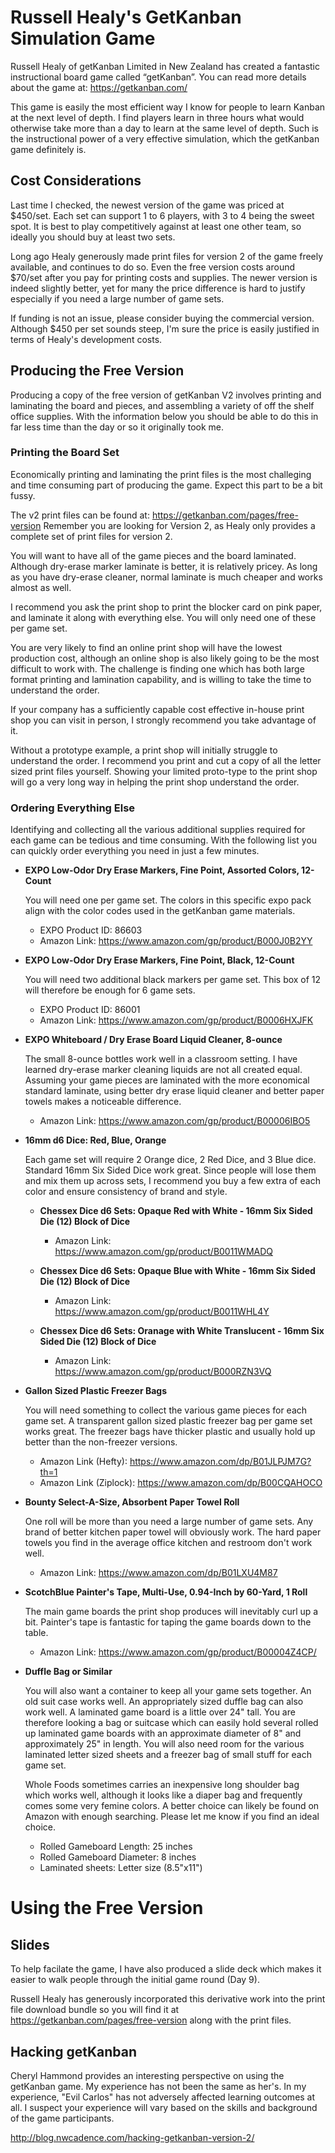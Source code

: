 # Russell Healy's GetKanban Simulation Game

Russell Healy of getKanban Limited in New Zealand has created a fantastic instructional board game called “getKanban”. You can read more details about the game at: https://getkanban.com/

This game is easily the most efficient way I know for people to learn Kanban at the next level of depth. I find players learn in three hours what would otherwise take more than a day to learn at the same level of depth. Such is the instructional power of a very effective simulation, which the getKanban game definitely is.

## Cost Considerations

Last time I checked, the newest version of the game was priced at $450/set. Each set can support 1 to 6 players, with 3 to 4 being the sweet spot. It is best to play competitively against at least one other team, so ideally you should buy at least two sets.

Long ago Healy generously made print files for version 2 of the game freely available, and continues to do so. Even the free version costs around $70/set after you pay for printing costs and supplies. The newer version is indeed slightly better, yet for many the price difference is hard to justify especially if you need a large number of game sets.

If funding is not an issue, please consider buying the commercial version. Although $450 per set sounds steep, I'm sure the price is easily justified in terms of Healy's development costs.


## Producing the Free Version

Producing a copy of the free version of getKanban V2 involves printing and laminating the board and pieces, and assembling a variety of off the shelf office supplies. With the information below you should be able to do this
in far less time than the day or so it originally took me.

### Printing the Board Set

Economically printing and laminating the print files is the most challeging and time consuming part of producing the game. Expect this part to be a bit fussy.

The v2 print files can be found at: https://getkanban.com/pages/free-version
Remember you are looking for Version 2, as Healy only provides a complete set of print files for version 2.

You will want to have all of the game pieces and the board laminated. Although dry-erase marker laminate is better, it is relatively pricey. As long as you have dry-erase cleaner, normal laminate is much cheaper and works almost as well.

I recommend you ask the print shop to print the blocker card on pink paper, and laminate it along with everything else. You will only need one of these per game set.

You are very likely to find an online print shop will have the lowest production cost, although an online shop is also likely going to be the most difficult to work with. The challenge is finding one which has both large format printing and lamination capability, and is willing to take the time to understand the order.

If your company has a sufficiently capable cost effective in-house print shop you can visit in person, I strongly recommend you take advantage of it.

Without a prototype example, a print shop will initially struggle to understand the order. I recommend you print and cut a copy of all the letter sized print files yourself. Showing your limited proto-type to the print shop will go a very long way in helping the print shop understand the order.

### Ordering Everything Else

Identifying and collecting all the various additional supplies required for each game can be tedious and time consuming. With the following list you can quickly order everything you need in just a few minutes.

+ **EXPO Low-Odor Dry Erase Markers, Fine Point, Assorted Colors, 12-Count**

  You will need one per game set. The colors in this specific expo pack align with the color codes used in the getKanban game materials.

  - EXPO Product ID: 86603
  - Amazon Link: https://www.amazon.com/gp/product/B000J0B2YY
  
+ **EXPO Low-Odor Dry Erase Markers, Fine Point, Black, 12-Count**

  You will need two additional black markers per game set. This box of 12 will therefore be enough for 6 game sets.

  - EXPO Product ID: 86001
  - Amazon Link: https://www.amazon.com/gp/product/B0006HXJFK
  
+ **EXPO Whiteboard / Dry Erase Board Liquid Cleaner, 8-ounce**

  The small 8-ounce bottles work well in a classroom setting. I have learned dry-erase marker cleaning liquids are not all created equal. Assuming your game pieces are laminated with the more economical standard laminate, using better dry erase liquid cleaner and better paper towels makes a noticeable difference.

  - Amazon Link: https://www.amazon.com/gp/product/B00006IBO5
  

+ **16mm d6 Dice: Red, Blue, Orange**
  
  Each game set will require 2 Orange dice, 2 Red Dice, and 3 Blue dice. Standard 16mm Six Sided Dice work great. Since people will lose them and mix them up across sets, I recommend you buy a few extra of each color and ensure consistency of brand and style.

  - **Chessex Dice d6 Sets: Opaque Red with White - 16mm Six Sided Die (12) Block of Dice**
    - Amazon Link: https://www.amazon.com/gp/product/B0011WMADQ

  - **Chessex Dice d6 Sets: Opaque Blue with White - 16mm Six Sided Die (12) Block of Dice**
    - Amazon Link: https://www.amazon.com/gp/product/B0011WHL4Y

  - **Chessex Dice d6 Sets: Oranage with White Translucent - 16mm Six Sided Die (12) Block of Dice**
    - Amazon Link: https://www.amazon.com/gp/product/B000RZN3VQ

  
+ **Gallon Sized Plastic Freezer Bags**

  You will need something to collect the various game pieces for each game set. A transparent gallon sized plastic freezer bag per game set works great. The freezer bags have thicker plastic and usually hold up better than the non-freezer versions.

  - Amazon Link (Hefty): https://www.amazon.com/dp/B01JLPJM7G?th=1
  - Amazon Link (Ziplock): https://www.amazon.com/dp/B00CQAHOCO
  
+ **Bounty Select-A-Size, Absorbent Paper Towel Roll**

  One roll will be more than you need a large number of game sets. Any brand of better kitchen paper towel will obviously work. The hard paper towels you find in the average office kitchen and restroom don't work well.

  - Amazon Link: https://www.amazon.com/dp/B01LXU4M87
  
+ **ScotchBlue Painter's Tape, Multi-Use, 0.94-Inch by 60-Yard, 1 Roll**

  The main game boards the print shop produces will inevitably curl up a bit. Painter's tape is fantastic for taping the game boards down to the table.

  - Amazon Link: https://www.amazon.com/gp/product/B00004Z4CP/
  
+ **Duffle Bag or Similar**

  You will also want a container to keep all your game sets together. An old suit case works well. An appropriately sized duffle bag can also work well. A laminated game board is a little over 24" tall. You are therefore looking a bag or suitcase which can easily hold several rolled up laminated game boards with an approximate diameter of 8" and approximately 25" in length. You will also need room for the various laminated letter sized sheets and a freezer bag of small stuff for each game set. 

  Whole Foods sometimes carries an inexpensive long shoulder bag which works well, although it looks like a diaper bag and frequently comes some very femine colors. A better choice can likely be found on Amazon with enough searching. Please let me know if you find an ideal choice.
  
  - Rolled Gameboard Length: 25 inches
  - Rolled Gameboard Diameter: 8 inches
  - Laminated sheets: Letter size (8.5"x11")

# Using the Free Version

## Slides

To help facilate the game, I have also produced a slide deck which makes it easier to walk people through the initial game round (Day 9). 

Russell Healy has generously incorporated this derivative work into the print file download bundle so you will find it at https://getkanban.com/pages/free-version along with the print files.

## Hacking getKanban

Cheryl Hammond provides an interesting perspective on using the getKanban game. My experience has not been the same as her's. In my experience, "Evil Carlos" has not adversely affected learning outcomes at all. I suspect your experience will vary based on the skills and background of the game participants.

http://blog.nwcadence.com/hacking-getkanban-version-2/

